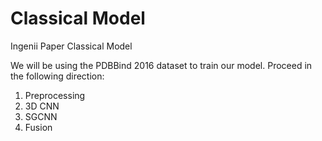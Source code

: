 # Classical Model
Ingenii Paper Classical Model

We will be using the PDBBind 2016 dataset to train our model. Proceed in the following direction:

1. Preprocessing
2. 3D CNN
3. SGCNN
4. Fusion
